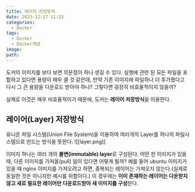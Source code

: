 ```yaml
---
title: 레이저 저장방식
date: 2023-12-27 11:23
categories:
  - Docker
tags:
  - Docker
  - Docker개념
image: 
path:
---
```


도커의 이미지를 보다 보면 의문점이 하나 생길 수 있다. 실행에 관련 된 모든 파일을 포함하고 있다면 용량이 매우 클 것 같은데, 만약 기존 이미지에 파일하나 더 추가했다고 다시 그 큰 용량을 다운로드 받아야 하나? 그렇다면 굉장히 비효울적이지 않을까?

실제로 이것은 매우 비효율적이기 때문에, 도커는 **레이어 저장방식**을 이용한다.

## 레이어(Layer) 저장방식
유니온 파일 시스템(Union File System)을 이용하여 여러개의 Layer를 하나의 파일시스템으로 만드는 방식을 뜻한다.
![[layer.png]]

이미지 하나는 여러 개의 **불변(immutable) layer**로 구성된다. 어떤 한 이미지가 있을때, 다른 이미지를 가져올(pull) 일이 있다면 어떻게 될까? 예를 들어 ubuntu 이미지가 있을 때 nginx 이미지를 가져오려고 하면, 중복되는 레이어는 가져오지 않는다.(실제로 동일한 것은 아니지만 예시를 위함이다.) 이 경우에는 **이미 존재하는 레이어는 다운받지 않고 새로 필요한 레이어만 다운로드받아 새 이미지를 구성**한다.
